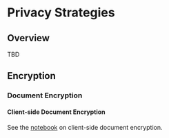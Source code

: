 # Privacy Strategies

## Overview

TBD

## Encryption

### Document Encryption

#### Client-side Document Encryption

See the [notebook](../../examples/advanced/encryption/client_side_encryption_example.ipynb) on client-side document encryption.
